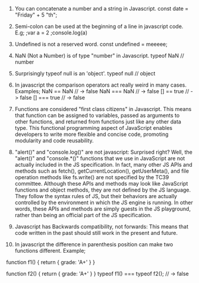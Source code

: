 1. You can concatenate a number and a string in Javascript. 
    const date = "Friday" + 5 "th";

2. Semi-colon can be used at the beginning of a line in javascript code. E.g;
    ;var a = 2
    ;console.log(a)

3. Undefined is not a reserved word. 
    const undefined = meeeee;

4. NaN (Not a Number) is of type "number" in Javascript.
    typeof NaN // number

5. Surprisingly typeof null is an 'object'.
    typeof null // object

6. In javascript the comparison operators act really weird in many cases. Examples;
    NaN == NaN // -> false
    NaN === NaN // -> false
    [] == true // -> false
    [] === true // -> false

7. Functions are considered "first class citizens" in Javascript. This means that function can be assigned to variables, passed as arguments to  other functions, and returned from functions just like any other data type. This functional programming aspect of JavaScript enables developers to write more flexible and concise code, promoting modularity and code reusability.

8. "alert()" and "console.log()" are not javascript: Surprised right? Well, the "alert()" and "console.*()" functions that we use in JavaScript are not actually included in the JS specification. In fact, many other JS APIs and methods such as fetch(), getCurrentLocation(), getUserMeta(), and file operation methods like fs.write() are not specified by the TC39 committee. Although these APIs and methods may look like JavaScript functions and object methods, they are not defined by the JS language. They follow the syntax rules of JS, but their behaviors are actually controlled by the environment in which the JS engine is running. In other words, these APIs and methods are simply guests in the JS playground, rather than being an official part of the JS specification.

9. Javascript has Backwards compatibility, not forwards: This means that code written in the past should still work in the present and future.

10. In javascript the difference in parenthesis position can make two functions different. Example;

function f1() {
   return
   {
      grade: 'A+'
   }
}

function f2() {
   return {
      grade: 'A+'
   }
}
typeof f1() === typeof f2(); // -> false
